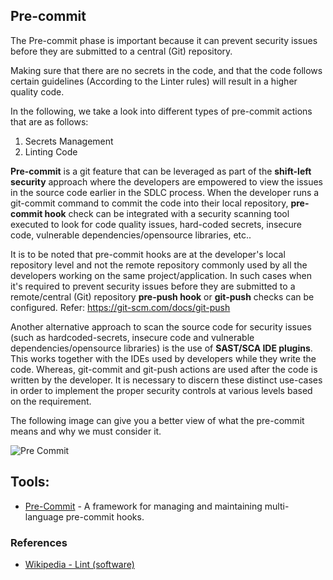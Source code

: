 ## Pre-commit

The Pre-commit phase is important because it can prevent security issues before they are submitted to a central (Git) repository.

Making sure that there are no secrets in the code, and that the code follows certain guidelines (According to the Linter rules) will result in a higher quality code.

In the following, we take a look into different types of pre-commit actions that are as follows:
1. Secrets Management
2. Linting Code

**Pre-commit** is a git feature that can be leveraged as part of the **shift-left security** approach where the developers are empowered to view the issues in the source code earlier in the SDLC process. When the developer runs a git-commit command to commit the code into their local repository, **pre-commit hook** check can be integrated with a security scanning tool executed to look for code quality issues, hard-coded secrets, insecure code, vulnerable dependencies/opensource libraries, etc..

It is to be noted that pre-commit hooks are at the developer's local repository level and not the remote repository commonly used by all the developers working on the same project/application. In such cases when it's required to prevent security issues before they are submitted to a remote/central (Git) repository **pre-push hook** or **git-push** checks can be configured. Refer: https://git-scm.com/docs/git-push

Another alternative approach to scan the source code for security issues (such as hardcoded-secrets, insecure code and vulnerable dependencies/opensource libraries) is the use of **SAST/SCA IDE plugins**. This works together with the IDEs used by developers while they write the code. Whereas, git-commit and git-push actions are used after the code is written by the developer. It is necessary to discern these distinct use-cases in order to implement the proper security controls at various levels based on the requirement.

The following image can give you a better view of what the pre-commit means and why we must consider it.

![Pre Commit](/current-version/assets/images/pre-commit.png)

## Tools:

+ [Pre-Commit](https://pre-commit.com/) - A framework for managing and maintaining multi-language pre-commit hooks.


### References

+ [Wikipedia - Lint (software)](https://en.wikipedia.org/wiki/Lint_(software))
